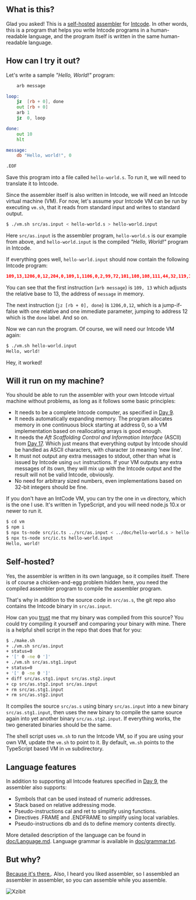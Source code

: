 What is this?
-------------

Glad you asked! This is a [self-hosted](https://en.wikipedia.org/wiki/Self-hosting_(compilers)) [assembler](https://en.wikipedia.org/wiki/Assembly_language#Assembler) for [Intcode](https://adventofcode.com/2019/day/9). In other words, this is a program that helps you write Intcode programs in a human-readable language, and the program itself is written in the same human-readable language.

How can I try it out?
---------------------

Let's write a sample *"Hello, World!"* program:

```asm
    arb message

loop:
    jz  [rb + 0], done
    out [rb + 0]
    arb 1
    jz  0, loop

done:
    out 10
    hlt

message:
    db "Hello, world!", 0

.EOF
```

Save this program into a file called `hello-world.s`.
To run it, we will need to translate it to Intcode.

Since the assembler itself is also written in Intcode, we will need an Intcode virtual machine (VM). For now, let's assume your Intcode VM can be run by executing `vm.sh`, that it reads from standard input and writes to standard output.

```sh
$ ./vm.sh src/as.input < hello-world.s > hello-world.input
```

Here `src/as.input` is the assembler program, `hello-world.s` is our example from above, and `hello-world.input` is the compiled *"Hello, World!"* program in Intcode.

If everything goes well, `hello-world.input` should now contain the following Intcode program:

```json
109,13,1206,0,12,204,0,109,1,1106,0,2,99,72,101,108,108,111,44,32,119,111,114,108,100,33,0
```

You can see that the first instruction (`arb message`) is `109, 13`  which adjusts the relative base to 13, the address of `message` in memory.

The next instruction (`jz [rb + 0], done`) is `1206,0,12`, which is a jump-if-false with one relative and one immediate parameter, jumping to address 12 which is the `done` label. And so on.

Now we can run the program. Of course, we will need our Intcode VM again:

```sh
$ ./vm.sh hello-world.input
Hello, world!
```

Hey, it worked!

Will it run on my machine?
--------------------------

You should be able to run the assembler with your own Intcode virtual machine without problems, as long as it follows some basic principles:

- It needs to be a complete Intcode computer, as specified in [Day 9](https://adventofcode.com/2019/day/9).
- It needs automatically expanding memory. The program allocates memory in one continuous block starting at address 0, so a VM implementation based on reallocating arrays is good enough.
- It needs the *Aft Scaffolding Control and Information Interface* (ASCII) from [Day 17](https://adventofcode.com/2019/day/17). Which just means that everything output by Intcode should be handled as ASCII characters, with character `10` meaning 'new line'.
- It must not output any extra messages to stdout, other than what is issued by Intcode using `out` instructions. If your VM outputs any extra messages of its own, they will mix up with the Intcode output and the result will not be valid Intcode, obviously.
- No need for arbitrary sized numbers, even implementations based on 32-bit integers should be fine.

If you don't have an IntCode VM, you can try the one in `vm` directory, which is the one I use. It's written in TypeScript, and you will need node.js 10.x or newer to run it.

```sh
$ cd vm
$ npm i
$ npx ts-node src/ic.ts ../src/as.input < ../doc/hello-world.s > hello-world.input
$ npx ts-node src/ic.ts hello-world.input
Hello, world!
```

Self-hosted?
------------

Yes, the assembler is written in its own language, so it compiles itself. There is of course a chicken-and-egg problem hidden here, you need the compiled assembler program to compile the assembler program.

That's why in addition to the source code in `src/as.s`, the git repo also contains the Intcode binary in `src/as.input`.

How can you [trust](https://www.cs.cmu.edu/~rdriley/487/papers/Thompson_1984_ReflectionsonTrustingTrust.pdf) me that my binary was compiled from this source? You could try compiling it yourself and comparing your binary with mine. There is a helpful shell script in the repo that does that for you:

```sh
$ ./make.sh
+ ./vm.sh src/as.input
+ status=0
+ '[' 0 -ne 0 ']'
+ ./vm.sh src/as.stg1.input
+ status=0
+ '[' 0 -ne 0 ']'
+ diff src/as.stg1.input src/as.stg2.input
+ cp src/as.stg2.input src/as.input
+ rm src/as.stg1.input
+ rm src/as.stg2.input
```

It compiles the source `src/as.s` using binary `src/as.input` into a new binary `src/as.stg1.input`, then uses the new binary to compile the same source again into yet another binary `src/as.stg2.input`. If everything works, the two generated binaries should be the same.

The shell script uses `vm.sh` to run the Intcode VM, so if you are using your own VM, update the `vm.sh` to point to it. By default, `vm.sh` points to the TypeScript based VM in `vm` subdirectory.

Language features
-----------------

In addition to supporting all Intcode features specified in [Day 9](https://adventofcode.com/2019/day/9), the assembler also supports:

- Symbols that can be used instead of numeric addresses.
- Stack based on relative addressing mode.
- Pseudo-instructions cal and ret to simplify using functions.
- Directives .FRAME and .ENDFRAME to simplify using local variables.
- Pseudo-instructions db and ds to define memory contents directly.

More detailed description of the language can be found in [doc/Language.md](doc/Language.md). Language grammar is available in [doc/grammar.txt](doc/grammar.txt).

But why?
--------

[Because it's there.](https://en.wikiquote.org/wiki/George_Mallory).
Also, I heard you liked assembler, so I assembled an assembler in assembler, so you can assemble while you assemble.

![Xzibit](https://i.kym-cdn.com/photos/images/small/000/001/122/xzibit-happy.jpg)
